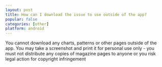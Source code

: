 ```yaml
---
layout: post
title: How can I download the issue to use outside of the app?
popular: false
categories: [other]
platform: android
---
```

You cannot download any charts, patterns or other pages outside of the app. You may take a screenshot and print it for personal use only - you must not distribute any copies of magazine pages to anyone or you risk legal action for copyright infringement
